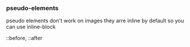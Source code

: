 
### pseudo-elements
pseudo elements don't work on images
they arre inline by default so you can use inline-block

::before, ::after

